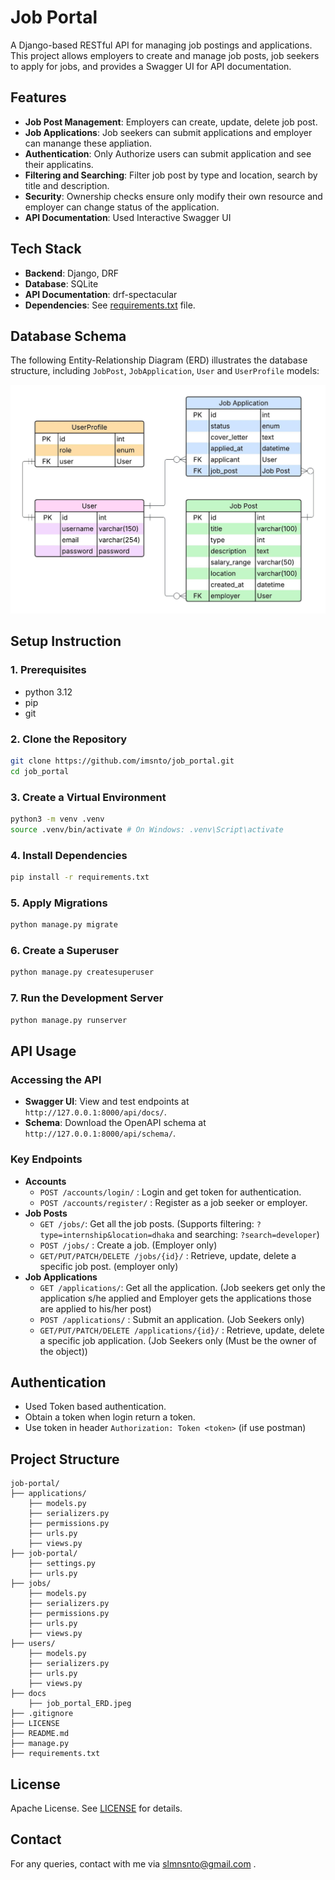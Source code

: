 # Job Portal

A Django-based RESTful API for managing job postings and applications. This project allows employers to create 
and manage job posts, job seekers to apply for jobs, and provides a Swagger UI for API documentation.

## Features 
- **Job Post Management**: Employers can create, update, delete job post.
- **Job Applications**: Job seekers can submit applications and employer can manange these appliation.
- **Authentication**: Only Authorize users can submit application and see their applicatins. 
- **Filtering and Searching**: Filter job post by type and location, search by title and description.
- **Security**: Ownership checks ensure only modify their own resource and employer can change status of the application.
- **API Documentation**: Used Interactive Swagger UI 

## Tech Stack
- **Backend**: Django, DRF
- **Database**: SQLite
- **API Documentation**: drf-spectacular
- **Dependencies**: See [requirements.txt](requirements.txt) file.

## Database Schema
The following Entity-Relationship Diagram (ERD) illustrates the database structure, including `JobPost`, `JobApplication`, `User` and `UserProfile` models:

![ERD Diagram](docs/job_portal_ERD.jpeg)

## Setup Instruction
### 1. Prerequisites
- python 3.12
- pip
- git

### 2. Clone the Repository
```bash 
git clone https://github.com/imsnto/job_portal.git
cd job_portal
```
### 3. Create a Virtual Environment 
```bash
python3 -m venv .venv
source .venv/bin/activate # On Windows: .venv\Script\activate
```

### 4. Install Dependencies
```bash
pip install -r requirements.txt
```

### 5. Apply Migrations 
```bash
python manage.py migrate
```

### 6. Create a Superuser
```bash
python manage.py createsuperuser
```

### 7. Run the Development Server
```bash
python manage.py runserver
```

## API Usage
### Accessing the API
- **Swagger UI**: View and test endpoints at `http://127.0.0.1:8000/api/docs/`.
- **Schema**: Download the OpenAPI schema at `http://127.0.0.1:8000/api/schema/`.

### Key Endpoints
- **Accounts**
    - `POST /accounts/login/` : Login and get token for authentication.
    - `POST /accounts/register/` : Register as a job seeker or employer.
- **Job Posts**
    - `GET /jobs/`: Get all the job posts. (Supports filtering: `?type=internship&location=dhaka` and searching: `?search=developer`)
    - `POST /jobs/` : Create a job. (Employer only)
    - `GET/PUT/PATCH/DELETE /jobs/{id}/` : Retrieve, update, delete a specific job post. (employer only)
- **Job Applications**
    - `GET /applications/`: Get all the application. (Job seekers get only the application s/he applied and Employer gets the applications those are applied to his/her post) 
    - `POST /applications/` : Submit an application. (Job Seekers only)
    - `GET/PUT/PATCH/DELETE /applications/{id}/` : Retrieve, update, delete a specific job application. (Job Seekers only (Must be the owner of the object))

## Authentication
- Used Token based authentication.
- Obtain a token when login return a token.
- Use token in header `Authorization: Token <token>` (if use postman)

## Project Structure
```
job-portal/
├── applications/
    ├── models.py
    ├── serializers.py
    ├── permissions.py
    ├── urls.py
    ├── views.py
├── job-portal/
    ├── settings.py
    ├── urls.py
├── jobs/
    ├── models.py
    ├── serializers.py
    ├── permissions.py
    ├── urls.py
    ├── views.py
├── users/
    ├── models.py
    ├── serializers.py
    ├── urls.py
    ├── views.py
├── docs
    ├── job_portal_ERD.jpeg
├── .gitignore
├── LICENSE
├── README.md
├── manage.py
├── requirements.txt
```
## License
Apache License. See [LICENSE](LICENSE) for details.
## Contact
For any queries, contact with me via [slmnsnto@gmail.com](mailto:slmnsnto@gmail.com) .